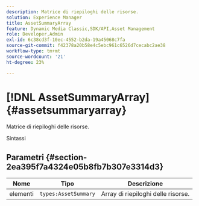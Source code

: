 ```yaml
---
description: Matrice di riepiloghi delle risorse.
solution: Experience Manager
title: AssetSummaryArray
feature: Dynamic Media Classic,SDK/API,Asset Management
role: Developer,Admin
exl-id: 6c38cd3f-10ec-4552-b2da-19a45068c7fa
source-git-commit: f42378a20b58e4c5ebc961c6526d7cecabc2ae38
workflow-type: tm+mt
source-wordcount: '21'
ht-degree: 23%

---
```


# [!DNL AssetSummaryArray]{#assetsummaryarray}

Matrice di riepiloghi delle risorse.

Sintassi

## Parametri {#section-2ea395f7a4324e05b8fb7b307e3314d3}

| Nome | Tipo | Descrizione |
|---|---|---|
| elementi | `types:AssetSummary` | Array di riepiloghi delle risorse. |
